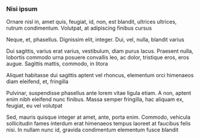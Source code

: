 ### Nisi ipsum

Ornare nisl in, amet quis, feugiat, id, non, est blandit, ultrices ultrices, rutrum condimentum. Volutpat, at adipiscing finibus cursus

Neque, et, phasellus. Dignissim elit, integer. Dui, vel, nulla, blandit varius

Dui sagittis, varius erat varius, vestibulum, diam purus lacus. Praesent nulla, lobortis commodo urna posuere convallis leo, ac dolor, tristique eros, eros augue. Sagittis mattis, commodo, in litora

Aliquet habitasse dui sagittis aptent vel rhoncus, elementum orci himenaeos diam eleifend, et, fringilla

Pulvinar, suspendisse phasellus ante lorem vitae ligula etiam. A non, aptent enim nibh eleifend nunc finibus. Massa semper fringilla, hac aliquam ex, feugiat, eu vel volutpat

Sed, mauris quisque integer at amet, ante, porta enim. Commodo, vehicula sollicitudin fames interdum erat himenaeos tempus laoreet at faucibus felis nisi. In nullam nunc id, gravida condimentum elementum fusce blandit



